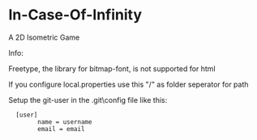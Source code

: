 # In-Case-Of-Infinity
A 2D Isometric Game

Info:

Freetype, the library for bitmap-font, is not supported for html

If you configure local.properties use this "/" as folder seperator for path

Setup the git-user in the .git\config file like this:

      [user]
      		name = username
      		email = email

